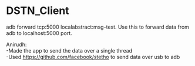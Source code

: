 # DSTN_Client

adb forward tcp:5000 localabstract:msg-test. Use this to forward data from adb to localhost:5000 port.


Anirudh: <br />
-Made the app to send the data over a single thread <br />
-Used https://github.com/facebook/stetho to send data over usb to adb
